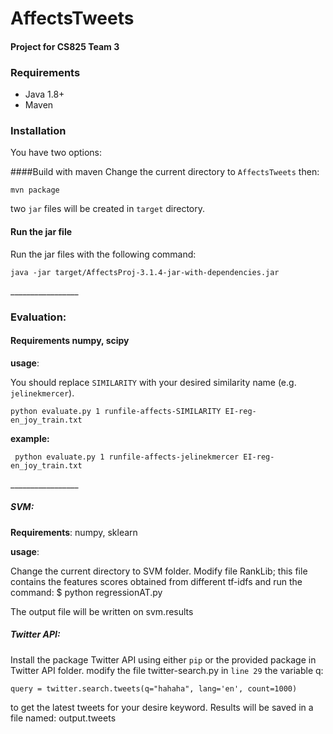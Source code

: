 
# AffectsTweets
#### Project for CS825 Team 3 ####

### Requirements
* Java 1.8+
* Maven

### Installation
You have two options:

####Build with maven
Change the current directory to `AffectsTweets` then:
```
mvn package
```
two `jar` files will be created in `target` directory.

#### Run the jar file
 Run the jar files with the following command:
```
java -jar target/AffectsProj-3.1.4-jar-with-dependencies.jar
```
\_________________ 
### Evaluation:
#### Requirements numpy, scipy
**usage**:

You should replace `SIMILARITY` with your desired similarity name (e.g. `jelinekmercer`).
 ```
 python evaluate.py 1 runfile-affects-SIMILARITY EI-reg-en_joy_train.txt

```
**example:**
```
 python evaluate.py 1 runfile-affects-jelinekmercer EI-reg-en_joy_train.txt

```

\_________________ 
##### SVM:
**Requirements**: numpy, sklearn

**usage**:

Change the current directory to SVM folder.
Modify file RankLib; this file contains the features scores obtained from different tf-idfs and run the command:
$ python regressionAT.py

The output file will be written on svm.results

##### Twitter API:
Install the package Twitter API using either `pip` or the provided package in Twitter API folder.
modify the file twitter-search.py in `line 29` the variable q:

`query = twitter.search.tweets(q="hahaha", lang='en', count=1000)`

to get the latest tweets for your desire keyword. Results will be saved in a file named: output.tweets



